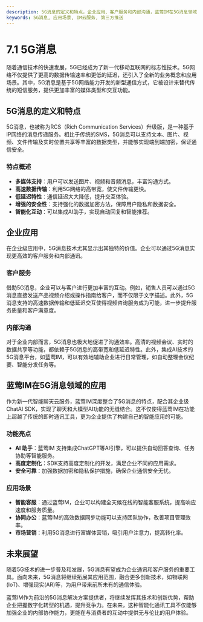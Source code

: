 ```yaml
---
description: 5G消息的定义和特点，企业应用、客户服务和内部沟通，蓝莺IM在5G消息领域的应用和未来展望。
keywords: 5G消息, 应用场景, IM云服务, 第三方推送
---
```

# 7.1 5G消息

随着通信技术的快速发展，5G已经成为了新一代移动互联网的标志性技术。5G网络不仅提供了更高的数据传输速率和更低的延迟，还引入了全新的业务概念和应用场景。其中，5G消息是基于5G网络能力开发的新型通信方式，它被设计来替代传统的短信服务，提供更加丰富的媒体类型和交互功能。

## 5G消息的定义和特点

5G消息，也被称为RCS（Rich Communication Services）升级版，是一种基于IP网络的消息传递服务。相比于传统的SMS，5G消息可以支持文本、图片、视频、文件传输及实时位置共享等丰富的数据类型，并能够实现端到端加密，保证通信安全。

### 特点概述

- **多媒体支持**：用户可以发送图片、视频和音频消息，丰富沟通方式。
- **高速数据传输**：利用5G网络的高带宽，使文件传输更快。
- **低延迟特性**：通信延迟大大降低，提升交互体验。
- **增强的安全性**：支持强化的数据加密方法，保障用户隐私和数据安全。
- **智能化互动**：可以集成AI助手，实现自动回复和智能推荐。

## 企业应用

在企业级应用中，5G消息技术尤其显示出其独特的价值。企业可以通过5G消息实现更高效的客户服务和内部通讯。

### 客户服务

借助5G消息，企业可以与客户进行更加丰富的互动。例如，销售人员可以通过5G消息直接发送产品视频介绍或操作指南给客户，而不仅限于文字描述。此外，5G消息支持的高速数据传输和低延迟交互使得视频咨询服务成为可能，进一步提升服务质量和客户满意度。

### 内部沟通

对于企业内部而言，5G消息也极大地促进了沟通效率。高清的视频会议、实时的数据共享等功能，都依赖于5G消息的高带宽和低延迟特性。此外，集成AI技术的5G消息平台，如蓝莺IM，可以有效地辅助企业进行日常管理，如自动整理会议纪要、智能分发任务等。

## 蓝莺IM在5G消息领域的应用

作为新一代智能聊天云服务，蓝莺IM深度整合了5G消息的特点，配合其企业级ChatAI SDK，实现了聊天和大模型AI功能的无缝结合。这不仅使得蓝莺IM在功能上超越了传统的即时通讯工具，更为企业提供了构建自己的智能应用的可能。

### 功能亮点

- **AI 助手**：蓝莺IM 支持集成ChatGPT等AI引擎，可以提供自动回答查询、任务协助等智能服务。
- **高度定制化**：SDK支持高度定制化的开发，满足企业不同的应用需求。
- **安全可靠**：加强数据加密和隐私保护措施，确保企业通信安全无忧。

### 应用场景

- **智能客服**：通过蓝莺IM，企业可以构建全天候在线的智能客服系统，提高响应速度和服务质量。
- **协同办公**：蓝莺IM的高效数据同步功能可以支持团队协作，改善项目管理效率。
- **市场营销**：利用5G消息进行富媒体营销，吸引用户注意力，提高转化率。

## 未来展望

随着5G技术的进一步普及和发展，5G消息有望成为企业通讯和客户服务的重要工具。面向未来，5G消息将继续拓展其应用范围，融合更多创新技术，如物联网(IoT)、增强现实(AR)等，为用户带来前所未有的通信体验。

蓝莺IM作为前沿的5G消息解决方案提供者，将继续发挥其技术和创新优势，帮助企业把握数字化转型的机遇，提升竞争力。在未来，这种智能化通讯工具不仅能够加强企业的内部协作能力，更能在与消费者的互动中提供无与伦比的用户体验。